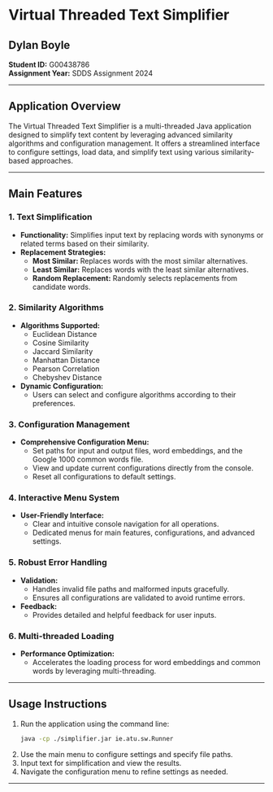 # Virtual Threaded Text Simplifier

## Dylan Boyle
**Student ID:** G00438786  
**Assignment Year:** SDDS Assignment 2024

---

## Application Overview
The Virtual Threaded Text Simplifier is a multi-threaded Java application designed to simplify text content by leveraging advanced similarity algorithms and configuration management. It offers a streamlined interface to configure settings, load data, and simplify text using various similarity-based approaches.

---

## Main Features

### 1. Text Simplification
- **Functionality:** Simplifies input text by replacing words with synonyms or related terms based on their similarity.
- **Replacement Strategies:**
  - **Most Similar:** Replaces words with the most similar alternatives.
  - **Least Similar:** Replaces words with the least similar alternatives.
  - **Random Replacement:** Randomly selects replacements from candidate words.

### 2. Similarity Algorithms
- **Algorithms Supported:**
  - Euclidean Distance
  - Cosine Similarity
  - Jaccard Similarity
  - Manhattan Distance
  - Pearson Correlation
  - Chebyshev Distance
- **Dynamic Configuration:**
  - Users can select and configure algorithms according to their preferences.

### 3. Configuration Management
- **Comprehensive Configuration Menu:**
  - Set paths for input and output files, word embeddings, and the Google 1000 common words file.
  - View and update current configurations directly from the console.
  - Reset all configurations to default settings.

### 4. Interactive Menu System
- **User-Friendly Interface:**
  - Clear and intuitive console navigation for all operations.
  - Dedicated menus for main features, configurations, and advanced settings.

### 5. Robust Error Handling
- **Validation:**
  - Handles invalid file paths and malformed inputs gracefully.
  - Ensures all configurations are validated to avoid runtime errors.
- **Feedback:**
  - Provides detailed and helpful feedback for user inputs.

### 6. Multi-threaded Loading
- **Performance Optimization:**
  - Accelerates the loading process for word embeddings and common words by leveraging multi-threading.

---

## Usage Instructions

1. Run the application using the command line:
   ```bash
   java -cp ./simplifier.jar ie.atu.sw.Runner
   ```
2. Use the main menu to configure settings and specify file paths.
3. Input text for simplification and view the results.
4. Navigate the configuration menu to refine settings as needed.

---